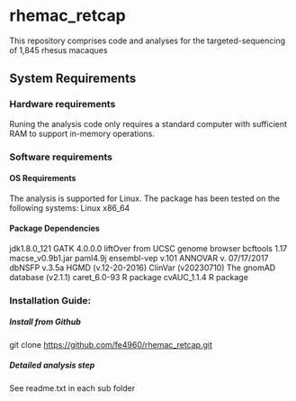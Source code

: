 # rhemac_retcap
This repository comprises code and analyses for the targeted-sequencing of 1,845 rhesus macaques

## System Requirements ##

### Hardware requirements ###
Runing the analysis code only requires a standard computer with sufficient RAM to support in-memory operations.

### Software requirements ###

#### OS Requirements ####
The analysis is supported for Linux. The package has been tested on the following systems: Linux x86_64

#### Package Dependencies ####
jdk1.8.0_121
GATK 4.0.0.0
liftOver from UCSC genome browser
bcftools 1.17
macse_v0.9b1.jar 
paml4.9j
ensembl-vep v.101
ANNOVAR v. 07/17/2017 
dbNSFP v.3.5a
HGMD (v.12-20-2016) 
ClinVar (v20230710)
The gnomAD database (v2.1.1)
caret_6.0-93 R package
cvAUC_1.1.4 R package

### Installation Guide:

##### Install from Github #####
git clone https://github.com/fe4960/rhemac_retcap.git

##### Detailed analysis step #####
See readme.txt in each sub folder



